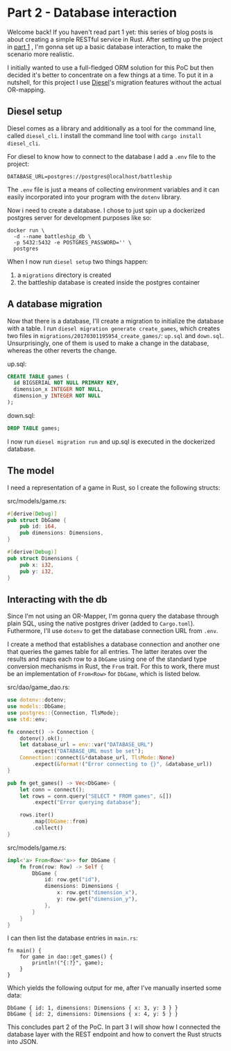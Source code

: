 # Part 2 - Database interaction

Welcome back! If you haven't read part 1 yet: this series of blog posts is about
creating a simple RESTful service in Rust. After setting up the project in
[part 1](http://codingwithglee.blogspot.com/2017/02/my-shot-at-restful-microservices-in.html)
, I'm gonna set up a basic database interaction, to make the scenario
more realistic.

I initially wanted to use a full-fledged ORM solution for this PoC but then
decided it's better to concentrate on a few things at a time. To put it in a
nutshell, for this project I use [Diesel](http://diesel.rs)'s migration features
without the actual OR-mapping.


## Diesel setup

Diesel comes as a library and additionally as a tool for the command line,
called `diesel_cli`. I install the command line tool with
`cargo install diesel_cli`.

For diesel to know how to connect to the database I add a `.env` file to the
project:
```
DATABASE_URL=postgres://postgres@localhost/battleship
```
The `.env` file is just a means of collecting environment variables and it can
easily incorporated into your program with the `dotenv` library.

Now i need to create a database. I chose to just spin up a dockerized
postgres server for development purposes like so:
```
docker run \
  -d --name battleship_db \
  -p 5432:5432 -e POSTGRES_PASSWORD='' \
  postgres
```

When I now run `diesel setup` two things happen:
1. a `migrations` directory is created
1. the battleship database is created inside the postgres container


## A database migration

Now that there is a database, I'll create a migration to initialize the
database with a table. I run `diesel migration generate create_games`, which
creates two files in `migrations/20170301195954_create_games/`: `up.sql` and
`down.sql`. Unsurprisingly, one of them is used to make a change in the
database, whereas the other reverts the change.

up.sql:
```sql
CREATE TABLE games (
  id BIGSERIAL NOT NULL PRIMARY KEY,
  dimension_x INTEGER NOT NULL,
  dimension_y INTEGER NOT NULL
);
```

down.sql:
```sql
DROP TABLE games;
```

I now run `diesel migration run` and up.sql is executed in the dockerized
database.


## The model

I need a representation of a game in Rust, so I create the following structs:

src/models/game.rs:
```rust
#[derive(Debug)]
pub struct DbGame {
    pub id: i64,
    pub dimensions: Dimensions,
}

#[derive(Debug)]
pub struct Dimensions {
    pub x: i32,
    pub y: i32,
}
```


## Interacting with the db

Since I'm not using an OR-Mapper, I'm gonna query the database through plain
SQL, using the native postgres driver (added to `Cargo.toml`). Futhermore, I'll
use `dotenv` to get the database connection URL from `.env`.

I create a method that establishes a database connection and another one that
queries the games table for all entries. The latter iterates over the results
and maps each row to a `DbGame` using one of the standard type conversion
mechanisms in Rust, the `From` trait. For this to work, there must be an
implementation of `From<Row>` for `DbGame`, which is listed below.

src/dao/game_dao.rs:
```rust
use dotenv::dotenv;
use models::DbGame;
use postgres::{Connection, TlsMode};
use std::env;

fn connect() -> Connection {
    dotenv().ok();
    let database_url = env::var("DATABASE_URL")
        .expect("DATABASE_URL must be set");
    Connection::connect(&*database_url, TlsMode::None)
        .expect(&format!("Error connecting to {}", &database_url))
}

pub fn get_games() -> Vec<DbGame> {
    let conn = connect();
    let rows = conn.query("SELECT * FROM games", &[])
        .expect("Error querying database");

    rows.iter()
        .map(DbGame::from)
        .collect()
}
```

src/models/game.rs:
```rust
impl<'a> From<Row<'a>> for DbGame {
    fn from(row: Row) -> Self {
        DbGame {
            id: row.get("id"),
            dimensions: Dimensions {
                x: row.get("dimension_x"),
                y: row.get("dimension_y"),
            },
        }
    }
}
```

I can then list the database entries in `main.rs`:
```
fn main() {
    for game in dao::get_games() {
        println!("{:?}", game);
    }
}
```
Which yields the following output for me, after I've manually inserted some
data:
```
DbGame { id: 1, dimensions: Dimensions { x: 3, y: 3 } }
DbGame { id: 2, dimensions: Dimensions { x: 4, y: 5 } }
```

This concludes part 2 of the PoC. In part 3 I will show how I connected the
database layer with the REST endpoint and how to convert the Rust structs into
JSON.
